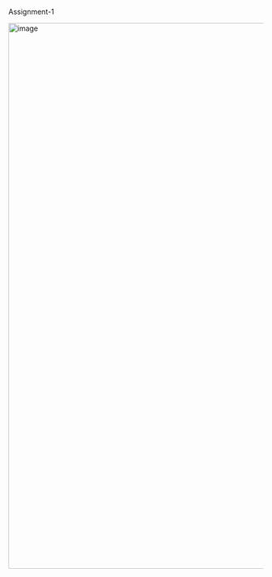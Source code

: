 Assignment-1


<img width="878" height="1079" alt="image" src="https://github.com/user-attachments/assets/8da4aea7-194d-47dc-beb0-fd0746eeae0f" />
